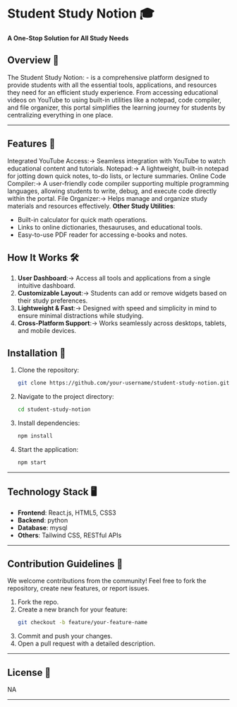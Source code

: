 # Student Study Notion 🎓

**A One-Stop Solution for All Study Needs**

## Overview 📖
The Student Study Notion: - is a comprehensive platform designed to provide students with all the essential tools,
applications, and resources they need for an efficient study experience. From accessing educational videos on
YouTube to using built-in utilities like a notepad, code compiler, and file organizer, this portal simplifies
the learning journey for students by centralizing everything in one place.

---

## Features 🌟
Integrated YouTube Access:-> Seamless integration with YouTube to watch educational content and tutorials.
Notepad:-> A lightweight, built-in notepad for jotting down quick notes, to-do lists, or lecture summaries.
Online Code Compiler:-> A user-friendly code compiler supporting multiple programming languages, allowing students to write, debug, and execute code directly within the portal.
File Organizer:-> Helps manage and organize study materials and resources effectively.
**Other Study Utilities**:
  - Built-in calculator for quick math operations.
  - Links to online dictionaries, thesauruses, and educational tools.
  - Easy-to-use PDF reader for accessing e-books and notes.

## How It Works 🛠️
1. **User Dashboard**:-> Access all tools and applications from a single intuitive dashboard.
2. **Customizable Layout**:-> Students can add or remove widgets based on their study preferences.
3. **Lightweight & Fast**:-> Designed with speed and simplicity in mind to ensure minimal distractions while studying.
4. **Cross-Platform Support**:-> Works seamlessly across desktops, tablets, and mobile devices.

## Installation 🚀
1. Clone the repository:
   ```bash
   git clone https://github.com/your-username/student-study-notion.git
   ```
2. Navigate to the project directory:
   ```bash
   cd student-study-notion
   ```
3. Install dependencies:
   ```bash
   npm install
   ```
4. Start the application:
   ```bash
   npm start
   ```

---

## Technology Stack 🖥️
- **Frontend**: React.js, HTML5, CSS3
- **Backend**: python
- **Database**: mysql
- **Others**: Tailwind CSS, RESTful APIs

---

## Contribution Guidelines 🤝
We welcome contributions from the community! Feel free to fork the repository, create new features, or report issues.

1. Fork the repo.
2. Create a new branch for your feature:
   ```bash
   git checkout -b feature/your-feature-name
   ```
3. Commit and push your changes.
4. Open a pull request with a detailed description.

---

## License 📝
NA

---
